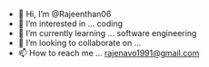 - 👋 Hi, I’m @Rajeenthan06
- 👀 I’m interested in ... coding
- 🌱 I’m currently learning ... software engineering
- 💞️ I’m looking to collaborate on ...
- 📫 How to reach me ... rajenavo1991@gmail.com

<!---
Rajeenthan06/Rajeenthan06 is a ✨ special ✨ repository because its `README.md` (this file) appears on your GitHub profile.
You can click the Preview link to take a look at your changes.
--->
